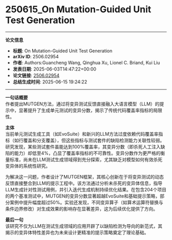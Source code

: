 # 250615_On Mutation-Guided Unit Test Generation

---
**论文信息**

- **标题**: On Mutation-Guided Unit Test Generation
- **arXiv ID**: 2506.02954
- **作者**: Authors:Guancheng Wang, Qinghua Xu, Lionel C. Briand, Kui Liu
- **发表日期**: 2025-06-03T14:47:22+00:00
- **论文链接**: [2506.02954](https://arxiv.org/abs/2506.02954)
- **总结生成时间**: 2025-06-15 19:24:22

---

**一句话概要**  
作者提出MUTGEN方法，通过将变异测试反馈直接融入大语言模型（LLM）的提示中，显著提升了生成单元测试的变异分数，揭示了传统代码覆盖率指标的局限性。

**主体**  
当前单元测试生成工具（如EvoSuite）和新兴的LLM方法过度依赖代码覆盖率指标（如行覆盖和分支覆盖），但这些指标与测试套件的缺陷检测能力关联性较弱。研究发现，某些测试套件虽能达到100%覆盖率，其变异分数（即杀死人工注入缺陷的能力）却低至4%，凸显了覆盖率指标的不可靠性。变异分数作为更严格的衡量标准，尚未在LLM测试生成领域得到充分探索，尤其缺乏对模型如何有效杀死变异体的系统性研究。

为解决这一问题，作者设计了MUTGEN框架，其核心创新在于将变异测试的动态反馈直接整合到LLM的提示工程中。该方法通过分析未杀死的变异体信息，指导LLM生成针对性测试用例，并引入迭代生成机制持续优化结果。在包含204个项目的两个基准测试中，MUTGEN的变异分数显著超越EvoSuite和基础提示策略，部分案例中提升幅度超过50%。实验还发现，不同变异算子（如算术运算符替换与条件边界修改）对生成效果的影响存在显著差异，这为后续优化提供了方向。

**最后一句**  
该研究不仅为LLM在测试生成领域的应用开辟了以缺陷检测为导向的新范式，其揭示的变异体特性差异也为未来设计更精准的提示策略奠定了理论基础。